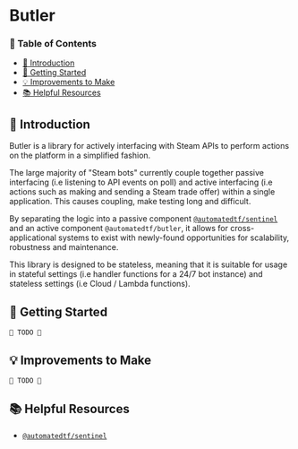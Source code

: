 # Butler

### 📖 Table of Contents
- [👋 Introduction](#-introduction)
- [🔌 Getting Started](#-getting-started)
- [💡 Improvements to Make](#-improvements-to-make)
- [📚 Helpful Resources](#-helpful-resources)

## 👋 Introduction

Butler is a library for actively interfacing with Steam APIs to perform actions on the platform in a simplified fashion.

The large majority of "Steam bots" currently couple together passive interfacing (i.e listening to API events on poll) and active interfacing (i.e actions such as making and sending a Steam trade offer) within a single application. This causes coupling, make testing long and difficult.

By separating the logic into a passive component [`@automatedtf/sentinel`](https://github.com/automatedtf/sentinel) and an active component `@automatedtf/butler`, it allows for cross-applicational systems to exist with newly-found opportunities for scalability, robustness and maintenance.

This library is designed to be stateless, meaning that it is suitable for usage in stateful settings (i.e handler functions for a 24/7 bot instance) and stateless settings (i.e Cloud / Lambda functions).

## 🔌 Getting Started
`🚧 TODO 🚧`

## 💡 Improvements to Make
`🚧 TODO 🚧`

## 📚 Helpful Resources
- [`@automatedtf/sentinel`](https://github.com/automatedtf/sentinel)